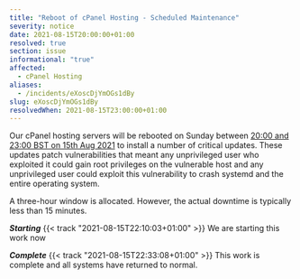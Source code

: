 ```yaml
---
title: "Reboot of cPanel Hosting - Scheduled Maintenance"
severity: notice
date: 2021-08-15T20:00:00+01:00
resolved: true
section: issue
informational: "true"
affected:
  - cPanel Hosting
aliases:
  - /incidents/eXoscDjYmOGs1dBy
slug: eXoscDjYmOGs1dBy
resolvedWhen: 2021-08-15T23:00:00+01:00
---
```

Our cPanel hosting servers will be rebooted on Sunday between [20:00 and 23:00 BST on 15th Aug 2021](https://www.timeanddate.com/worldclock/fixedtime.html?iso=20210815T1900&ah=3) to install a number of critical updates. These updates patch vulnerabilities that meant any unprivileged user who exploited it could gain root privileges on the vulnerable host and any unprivileged user could exploit this vulnerability to crash systemd and the entire operating system.

A three-hour window is allocated. However, the actual downtime is typically less than 15 minutes.

***Starting*** {{< track "2021-08-15T22:10:03+01:00" >}}
We are starting this work now


***Complete*** {{< track "2021-08-15T22:33:08+01:00" >}}
This work is complete and all systems have returned to normal.


